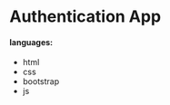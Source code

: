 <h1>Authentication App</h1>
<h4>languages:</h4>
<ul>
  <li>html</li>
  <li>css</li>
  <li>bootstrap</li>
  <li>js</li>
</ul>
